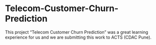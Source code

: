 # Telecom-Customer-Churn-Prediction
This project “Telecom Customer Churn Prediction” was a great learning experience for us and we are submitting this work to ACTS (CDAC Pune).
